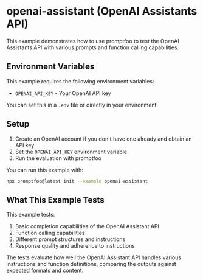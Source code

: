 # openai-assistant (OpenAI Assistants API)

This example demonstrates how to use promptfoo to test the OpenAI Assistants API with various prompts and function calling capabilities.

## Environment Variables

This example requires the following environment variables:

- `OPENAI_API_KEY` - Your OpenAI API key

You can set this in a `.env` file or directly in your environment.

## Setup

1. Create an OpenAI account if you don't have one already and obtain an API key
2. Set the `OPENAI_API_KEY` environment variable
3. Run the evaluation with promptfoo

You can run this example with:

```bash
npx promptfoo@latest init --example openai-assistant
```

## What This Example Tests

This example tests:

1. Basic completion capabilities of the OpenAI Assistant API
2. Function calling capabilities
3. Different prompt structures and instructions
4. Response quality and adherence to instructions

The tests evaluate how well the OpenAI Assistant API handles various instructions and function definitions, comparing the outputs against expected formats and content. 